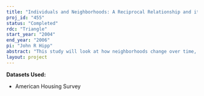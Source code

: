 ```yaml
---
title: "Individuals and Neighborhoods: A Reciprocal Relationship and its Consequences for Change over Time"
proj_id: "455"
status: "Completed"
rdc: "Triangle"
start_year: "2004"
end_year: "2006"
pi: "John R Hipp"
abstract: "This study will look at how neighborhoods change over time, how this change affects residents’ perceptions and actions, and how residents’ actions impact on the neighborhood change. Using longitudinal data, it will test two competing theories explaining the relationship between residential instability and crime rates in neighborhoods. I will also test whether the social capital in an area (embodied in social networks, voluntary organizations, and various other institutions) can ameliorate negative impacts on the neighborhood and prevent the downward spiral experienced by some neighborhoods. But to understand how neighborhoods change it is necessary to have an accurate measure of neighborhood quality. A key component of this study will be determining the usefulness of the subjective measures regarding neighborhood satisfaction, characteristics, and crime provided by respondents to the American Housing Survey (AHS) survey. I will combine a rich data set of measures culled from official sources with the AHS subjective responses in 21 metro areas as well as the three national neighbors subsamples (from 1985, 89, and 93). I am collecting a unique longitudinal data set of crime rates for small areas within particular cities. These data will allow me to assess the reliability of respondents to the questions about perceived crime. This will provide valuable information for future researchers who wish to use the subjective responses to the AHS for inferring the objective crime rates in neighborhoods. In addition, by linking in the official data I have collected with the AHS, I will be able to determine the sources of neighborhood satisfaction. This will provide insight if there are important neighborhood dimensions of neighborhood satisfaction that the AHS is not currently asking respondents, and provide guidance for future modification of the survey instrument."
layout: project
---
```


**Datasets Used:**

  - American Housing Survey 


